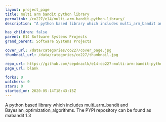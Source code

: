 ```yaml
---
layout: project_page
title: multi arm bandit python library
permalink: /co227/e14/multi-arm-bandit-python-library/
description: "A python based library which includes multi_arm_bandit and Bayesian_optimization_algorithms. The PYPI repository  can be found as mabandit 1.3"

has_children: false
parent: E14 Software Systems Projects
grand_parent: Software Systems Projects

cover_url: /data/categories/co227/cover_page.jpg
thumbnail_url: /data/categories/co227/thumbnail.jpg

repo_url: https://github.com/cepdnaclk/e14-co227-multi-arm-bandit-python-library
page_url: blank

forks: 0
watchers: 0
stars: 0
started_on: 2020-05-14T18:43:15Z
---
```

A python based library which includes multi_arm_bandit and Bayesian_optimization_algorithms. The PYPI repository  can be found as mabandit 1.3

